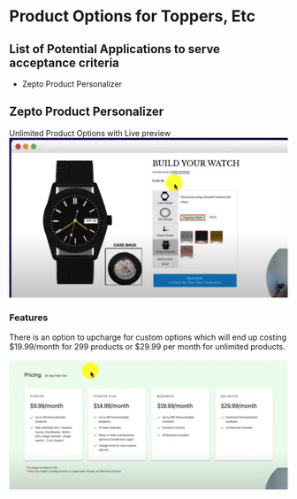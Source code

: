 # Product Options for Toppers, Etc

## List of Potential Applications to serve acceptance criteria
- Zepto Product Personalizer

## Zepto Product Personalizer
Unlimited Product Options with Live preview
![Zepto](./assets/zepto.png)

### Features 
There is an option to upcharge for custom options which will end up costing $19.99/month for 299 products or $29.99 per month for unlimited products.

![Pricing](./assets/zeptoPricing.png)
